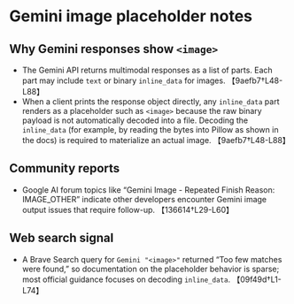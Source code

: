 # Gemini image placeholder notes

## Why Gemini responses show `<image>`
- The Gemini API returns multimodal responses as a list of parts. Each part may include `text` or binary `inline_data` for images. 【9aefb7†L48-L88】
- When a client prints the response object directly, any `inline_data` part renders as a placeholder such as `<image>` because the raw binary payload is not automatically decoded into a file. Decoding the `inline_data` (for example, by reading the bytes into Pillow as shown in the docs) is required to materialize an actual image. 【9aefb7†L48-L88】

## Community reports
- Google AI forum topics like “Gemini Image - Repeated Finish Reason: IMAGE_OTHER” indicate other developers encounter Gemini image output issues that require follow-up. 【136614†L29-L60】

## Web search signal
- A Brave Search query for `Gemini "<image>"` returned “Too few matches were found,” so documentation on the placeholder behavior is sparse; most official guidance focuses on decoding `inline_data`. 【09f49d†L1-L74】
